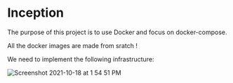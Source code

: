 # Inception

The purpose of this project is to use Docker and focus on docker-compose.

All the docker images are made from sratch ! 

We need to implement the following infrastructure:

![Screenshot 2021-10-18 at 1 54 51 PM](https://user-images.githubusercontent.com/43143962/137726286-bfb03f9f-c9fc-4777-8ddc-5a13c320cbad.png)
